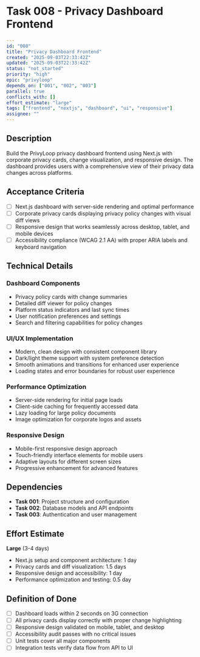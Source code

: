 # Task 008 - Privacy Dashboard Frontend

```yaml
---
id: "008"
title: "Privacy Dashboard Frontend"
created: "2025-09-03T22:33:42Z"
updated: "2025-09-03T22:33:42Z"
status: "not_started"
priority: "high"
epic: "privyloop"
depends_on: ["001", "002", "003"]
parallel: true
conflicts_with: []
effort_estimate: "large"
tags: ["frontend", "nextjs", "dashboard", "ui", "responsive"]
assignee: ""
---
```

## Description

Build the PrivyLoop privacy dashboard frontend using Next.js with corporate privacy cards, change visualization, and responsive design. The dashboard provides users with a comprehensive view of their privacy data changes across platforms.

## Acceptance Criteria

- [ ] Next.js dashboard with server-side rendering and optimal performance
- [ ] Corporate privacy cards displaying privacy policy changes with visual diff views
- [ ] Responsive design that works seamlessly across desktop, tablet, and mobile devices
- [ ] Accessibility compliance (WCAG 2.1 AA) with proper ARIA labels and keyboard navigation

## Technical Details

### Dashboard Components
- Privacy policy cards with change summaries
- Detailed diff viewer for policy changes
- Platform status indicators and last sync times
- User notification preferences and settings
- Search and filtering capabilities for policy changes

### UI/UX Implementation
- Modern, clean design with consistent component library
- Dark/light theme support with system preference detection
- Smooth animations and transitions for enhanced user experience
- Loading states and error boundaries for robust user experience

### Performance Optimization
- Server-side rendering for initial page loads
- Client-side caching for frequently accessed data
- Lazy loading for large policy documents
- Image optimization for corporate logos and assets

### Responsive Design
- Mobile-first responsive design approach
- Touch-friendly interface elements for mobile users
- Adaptive layouts for different screen sizes
- Progressive enhancement for advanced features

## Dependencies

- **Task 001**: Project structure and configuration
- **Task 002**: Database models and API endpoints
- **Task 003**: Authentication and user management

## Effort Estimate

**Large** (3-4 days)

- Next.js setup and component architecture: 1 day
- Privacy cards and diff visualization: 1.5 days
- Responsive design and accessibility: 1 day
- Performance optimization and testing: 0.5 day

## Definition of Done

- [ ] Dashboard loads within 2 seconds on 3G connection
- [ ] All privacy cards display correctly with proper change highlighting
- [ ] Responsive design validated on mobile, tablet, and desktop
- [ ] Accessibility audit passes with no critical issues
- [ ] Unit tests cover all major components
- [ ] Integration tests verify data flow from API to UI